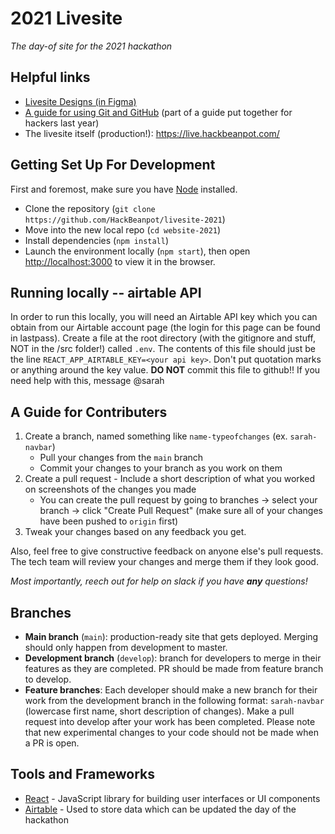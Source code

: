 # 2021 Livesite 
_The day-of site for the 2021 hackathon_

## Helpful links
- [Livesite Designs (in Figma)](https://www.figma.com/file/qgezzhkFHU4IJJhpdYaqtc/Live-Site?node-id=161%3A0) 
- [A guide for using Git and GitHub](https://docs.google.com/document/d/1gZXyTDybJIk65tp0VBRweOfAJOv6RqUqRQgNXdSeKTw/edit?usp=sharing) (part of a guide put together for hackers last year) 
- The livesite itself (production!): https://live.hackbeanpot.com/

## Getting Set Up For Development

First and foremost, make sure you have [Node](https://nodejs.org/) installed.

- Clone the repository (`git clone https://github.com/HackBeanpot/livesite-2021`)
- Move into the new local repo (`cd website-2021`)
- Install dependencies (`npm install`)
- Launch the environment locally (`npm start`), then open [http://localhost:3000](http://localhost:3000) to view it in the browser.

## Running locally -- airtable API
In order to run this locally, you will need an Airtable API key which you can obtain from our Airtable account page (the login for this page can be found in lastpass). Create a file at the root directory (with the gitignore and stuff, NOT in the /src folder!) called `.env`. The contents of this file should just be the line `REACT_APP_AIRTABLE_KEY=<your api key>`. Don't put quotation marks or anything around the key value. **DO NOT** commit this file to github!! If you need help with this, message @sarah


## A Guide for Contributers
1. Create a branch, named something like `name-typeofchanges` (ex. `sarah-navbar`)
    - Pull your changes from the `main` branch 
    - Commit your changes to your branch as you work on them
2. Create a pull request - Include a short description of what you worked on screenshots of the changes you made
    - You can create the pull request by going to branches -> select your branch -> click "Create Pull Request" (make sure all of your changes have been pushed to `origin` first)
3. Tweak your changes based on any feedback you get.

Also, feel free to give constructive feedback on anyone else's pull requests. The tech team will review your changes and merge them if they look good.

*Most importantly, reech out for help on slack if you have **any** questions!*


## Branches 
- **Main branch** (`main`): production-ready site that gets deployed. Merging should only happen from development to master.
- **Development branch** (`develop`): branch for developers to merge in their features as they are completed. PR should be made from feature branch to develop.
- **Feature branches**: Each developer should make a new branch for their work from the development branch in the following format: `sarah-navbar` (lowercase first name, short description of changes). Make a pull request into develop after your work has been completed. Please note that new experimental changes to your code should not be made when a PR is open.

## Tools and Frameworks
- [React](https://reactjs.org/docs/hello-world.html) - JavaScript library for building user interfaces or UI components
- [Airtable](https://airtable.com/) - Used to store data which can be updated the day of the hackathon

